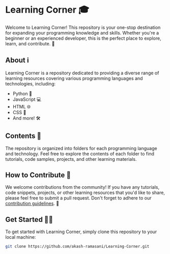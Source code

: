 # Learning Corner 🎓

Welcome to Learning Corner! This repository is your one-stop destination for expanding your programming knowledge and skills. Whether you're a beginner or an experienced developer, this is the perfect place to explore, learn, and contribute. 🚀

## About ℹ️

Learning Corner is a repository dedicated to providing a diverse range of learning resources covering various programming languages and technologies, including:

- Python 🐍
- JavaScript 💻
- HTML 🌐
- CSS 🎨
- And more! 🛠️

## Contents 📁

The repository is organized into folders for each programming language and technology. Feel free to explore the contents of each folder to find tutorials, code samples, projects, and other learning materials.

## How to Contribute 🤝

We welcome contributions from the community! If you have any tutorials, code snippets, projects, or other learning resources that you'd like to share, please feel free to submit a pull request. Don't forget to adhere to our [contribution guidelines](CONTRIBUTING.md). 📝

## Get Started 🏃‍♂️

To get started with Learning Corner, simply clone this repository to your local machine:

```bash
git clone https://github.com/akash-ramasani/Learning-Corner.git
